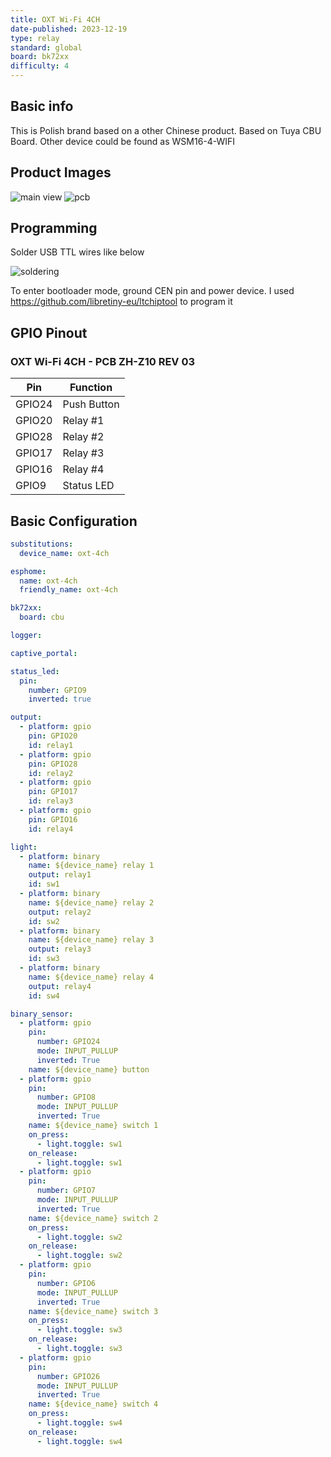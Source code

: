 ```yaml
---
title: OXT Wi-Fi 4CH
date-published: 2023-12-19
type: relay
standard: global
board: bk72xx
difficulty: 4
---
```


## Basic info
This is Polish brand based on a other Chinese product. Based on Tuya CBU Board.
Other device could be found as WSM16-4-WIFI

## Product Images

![main view](/device_main.jpg "FRONT")
![pcb](/pcb_front.jpg "PCB")


## Programming
Solder USB TTL wires like below

![soldering](/soldering.jpg "soldering")

To enter bootloader mode, ground CEN pin and power device. I used https://github.com/libretiny-eu/ltchiptool to program it

## GPIO Pinout

### OXT Wi-Fi 4CH - PCB ZH-Z10 REV 03


| Pin    | Function        |
|--------|-----------------|
| GPIO24 | Push Button     |
| GPIO20 | Relay #1        |
| GPIO28 | Relay #2        |
| GPIO17 | Relay #3        |
| GPIO16 | Relay #4        |
| GPIO9  | Status LED |




## Basic Configuration

```yaml
substitutions:
  device_name: oxt-4ch

esphome:
  name: oxt-4ch
  friendly_name: oxt-4ch

bk72xx:
  board: cbu

logger:

captive_portal:

status_led:
  pin:
    number: GPIO9
    inverted: true

output:
  - platform: gpio
    pin: GPIO20
    id: relay1
  - platform: gpio
    pin: GPIO28
    id: relay2
  - platform: gpio
    pin: GPIO17
    id: relay3
  - platform: gpio
    pin: GPIO16
    id: relay4

light:
  - platform: binary
    name: ${device_name} relay 1
    output: relay1
    id: sw1
  - platform: binary
    name: ${device_name} relay 2
    output: relay2
    id: sw2
  - platform: binary
    name: ${device_name} relay 3
    output: relay3
    id: sw3
  - platform: binary
    name: ${device_name} relay 4
    output: relay4
    id: sw4

binary_sensor:
  - platform: gpio
    pin:
      number: GPIO24
      mode: INPUT_PULLUP
      inverted: True
    name: ${device_name} button
  - platform: gpio
    pin:
      number: GPIO8
      mode: INPUT_PULLUP
      inverted: True
    name: ${device_name} switch 1
    on_press:
      - light.toggle: sw1
    on_release:
      - light.toggle: sw1
  - platform: gpio
    pin:
      number: GPIO7
      mode: INPUT_PULLUP
      inverted: True
    name: ${device_name} switch 2
    on_press:
      - light.toggle: sw2
    on_release:
      - light.toggle: sw2
  - platform: gpio
    pin:
      number: GPIO6
      mode: INPUT_PULLUP
      inverted: True
    name: ${device_name} switch 3
    on_press:
      - light.toggle: sw3
    on_release:
      - light.toggle: sw3
  - platform: gpio
    pin:
      number: GPIO26
      mode: INPUT_PULLUP
      inverted: True
    name: ${device_name} switch 4
    on_press:
      - light.toggle: sw4
    on_release:
      - light.toggle: sw4

```
